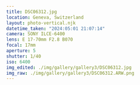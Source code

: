 ```yaml
---
title: DSC06312.jpg
location: Geneva, Switzerland
layout: photo-vertical.njk
datetime_taken: "2024:05:01 21:07:14"
camera: SONY ILCE-6400
lens: E 17-70mm F2.8 B070
focal: 17mm
aperture: 5
shutter: 1/40
iso: 6400
img_edited: ./img/gallery/gallery3/DSC06312.jpg
img_raw: ./img/gallery/gallery3/DSC06312.ARW.png
---
```

